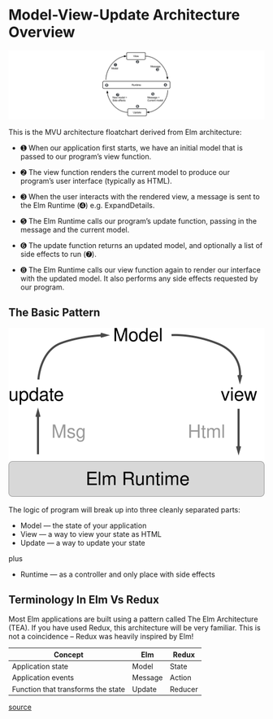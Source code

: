 # Model-View-Update Architecture Overview

![alt text][mvu]

[mvu]: ../../src/assets/images/mvu-architecture-overview.png "Model View Update architetcure"

This is the MVU architecture floatchart derived from Elm architecture:

- ➊ When our application first starts, we have an initial model that is passed to our program’s view function.

- ➋ The view function renders the current model to produce our program’s user interface (typically as HTML).

- ➌ When the user interacts with the rendered view, a message is sent to the Elm Runtime (➍) e.g. ExpandDetails.

- ➎ The Elm Runtime calls our program’s update function, passing in the message and the current model.

- ➏ The update function returns an updated model, and optionally a list of side effects to run (➐).

- ➑ The Elm Runtime calls our view function again to render our interface with the updated model. It also performs any side effects requested by our program.

## The Basic Pattern

![alt text][diagram]

[diagram]: ../../src/assets/images/elm-architecture-overview-diagram.svg "Elm architecture overview diagram"

The logic of program will break up into three cleanly separated parts:

- Model — the state of your application
- View — a way to view your state as HTML
- Update — a way to update your state

plus

- Runtime — as a controller and only place with side effects

## Terminology In Elm Vs Redux

Most Elm applications are built using a pattern called The Elm Architecture (TEA). If you have used Redux, this architecture will be very familiar. This is not a coincidence – Redux was heavily inspired by Elm!

| Concept                                  | Elm          | Redux     |
| ---------------------------------------- | ------------ | --------- |
| Application state                        | Model        | State     |
| Application events                       | Message      | Action    |
| Function that transforms the state       | Update       | Reducer   |

[source](https://sporto.github.io/elm-workshop/03-tea/01-intro.html)
